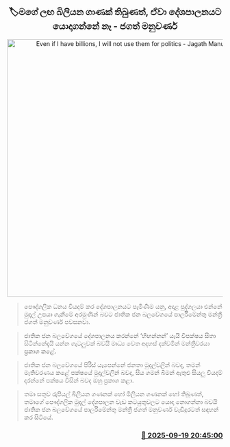 <p align='center'><b><h2 align='center' title='Even if I have billions, I will not use them for politics - Jagath Manuwarna'>🏷මගේ ලඟ බිලියන ගාණක් තිබුණත්, ඒවා දේශපාලනයට යොදාගන්නේ නෑ - ජගත් මනුවර්ණ</h2></b></p>
<p align='center'><img src='https://helakuru.sgp1.cdn.digitaloceanspaces.com/esana/images/lib/jagath-manuwarna.jpg' width='600' alt='Even if I have billions, I will not use them for politics - Jagath Manuwarna'></p>

> පෞද්ගලික ධනය වියදම් කර දේශපාලනයට පැමිණීම යනු, අදාළ පුද්ගලයා එන්නේ මුදල් උපයා ගැනීමේ අරමුණින් බවට ජාතික ජන බලවේගයේ පාර්ලිමේන්තු මන්ත්‍රී ජගත් මනුවර්ණ පවසනවා.

> ජාතික ජන බලවේගයේ දේශපාලනය කරන්නේ ‘හිඟන්නන්’ යැයි විපක්ෂය සිතා සිටින්නේදැයි යන්න ගැටලුවක් බවයි මාධ්‍ය වෙත අදහස් දක්වමින් මන්ත්‍රීවරයා ප්‍රකාශ කළේ.

> ජාතික ජන බලවේගයේ පිරිස් යැපෙන්නේ ජනතා මුදල්වලින් බවද, තමන් මැතිවරණය කළේ පක්ෂයේ මුදල්වලින් බවද, සිය ගමන් බිමන් ඇතුළු සියලු වියදම් දරන්නේ පක්ෂය විසින් බවද ඔහු ප්‍රකාශ කළා.

> තමා සතුව රුපියල් බිලියන ගණනක් හෝ මිලියන ගණනක් හෝ තිබුණත්, තමාගේ පෞද්ගලික මුදල් දේශපාලන වැඩ කටයුතුවලට යොදා නොගන්නා බවයි ජාතික ජන බලවේගයේ පාර්ලිමේන්තු මන්ත්‍රී ජගත් මනුවර්ණ වැඩිදුරටත් සඳහන් කර සිටියේ.



<h3 align='right'><a href='https://www.helakuru.lk/esana/p/113791/'>📅 2025-09-19 20:45:00</a></h3>
